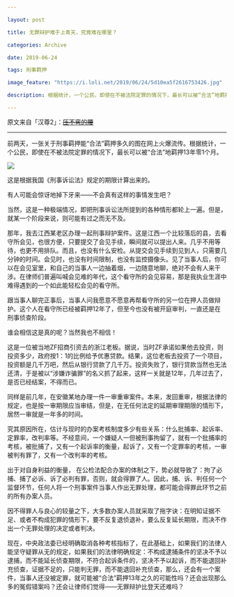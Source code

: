 ```yaml
---

layout: post

title: 无罪辩护难于上青天，究竟难在哪里？

categories: Archive

date: 2019-06-24

tags: 刑事羁押

image_feature: "https://i.loli.net/2019/06/24/5d10ea5f2616753426.jpg"

description: 根据统计，一个公民，即使在不被法院定罪的情况下，最长可以被“合法”地羁押13年零1个月。

---
```


原文来自「汉尊2」：~~[压不弯的腰](http://wechatscope.jmsc.hku.hk:8000/html?fn=gh_389cfb2543d3_2019-06-23_2247486830_a6EDRPmZ5K.y.tar.gz)~~

---

前两天，一张关于刑事羁押能“合法”羁押多久的图在网上火爆流传。根据统计，一个公民，即使在不被法院定罪的情况下，最长可以被“合法”地羁押13年零1个月。

![](https://i.loli.net/2019/06/24/5d10ea5f2616753426.jpg)

这是根据我国《刑事诉讼法》规定的期限计算出来的。

有人可能会惊讶地掉下牙来——不会真有这样的事情发生吧？

当然，这是一种极端情况，即把刑事诉讼法所提到的各种情形都轮上一遍。但是，就某一个阶段来说，则可能有过之而无不及。

那年，我去江西某老区办理一起刑事辩护案件。这是江西一个比较落后的县，去看守所会见，也很方便，只要提交了会见手续，瞬间就可以提出人来。几乎不用等待，也更不用排队。而且，也没有什么安检。从提交会见手续到见到人，只需要几分钟的时间。会见时，也没有时间限制，也没有监控摄像头。见了当事人后，你可以在会见室里，和自己的当事人一边抽着烟，一边随意地聊，绝对不会有人来干涉。在律师们普遍叫喊会见难的年代，这个看守所的会见容易，那是我执业生涯中难得遇到的一个如此能轻松会见的看守所。

跟当事人聊完正事后，当事人问我愿意不愿意再帮看守所的另一位在押人员做辩护。这个人在看守所已经被羁押12年了，但至今也没有被开庭审判，一直还是在刑事侦查阶段。

谁会相信这是真的呢？当然我也不相信！

这是一位被当地ZF招商引资去的浙江老板。据说，当时ZF承诺如果他去投资，则投资多少，政府按1：1的比例给予优惠贷款。结果，这位老板去投资了一个项目，投资额是几千万吧，然后从银行贷款了几千万。投资失败了，银行贷款当然也无法还清，于是被以“涉嫌诈骗罪”的名义抓了起来，这样一关就是12年，几年过去了，是否已经结案，不得而已。

同样是前几年，在安徽某地办理一件一审重审案件。本来，发回重审，根据法律的规定，也是按一审期限应当审结，但是，在无任何法定的延期审理期限的情形下，居然一审就是一年多的时间。

究其原因所在，估计与现时的办案考核制度多少有些关系：什么批捕率、起诉率、定罪率，改判率等。不经意间，一个嫌疑人一但被刑事拘留了，就有一个批捕率的考核，被批捕了，又有一个起诉率的衡量，起诉了，又有一个定罪率的考核，一审被判有罪了，又有一个改判率的考核。

出于对自身利益的衡量， 在公检法配合办案的体制之下，势必就导致了：拘了必捕、捕了必诉、诉了必判有罪，否则，就会得罪了人。因此，捕、诉、判任何一个监督环节，任何人将一个刑事案件当事人作出无罪处理，都可能会得罪此环节之前的所有办案人员。

因不得罪人与良心的较量之下，大多数办案人员就采取了拖字诀：在明知证据不足、或者不构成犯罪的情形下，要不反复退侦退补，要么反复延长期限，而决不作出一个无罪处理的决定或者判决。

现在，中央政法委已经明确取消各种考核指标了，在此基础上，如果我们的法律人能坚守疑罪从无的规定，如果我们的法律明确规定：不构成逮捕条件的坚决不予以逮捕，而不能延长侦查期限，不符合起诉条件的，坚决不予以起诉，而不能退回补充侦查，证据不足的，只能判无罪，而不能退回补充侦查，那么，还会有一个案件，当事人还没被定罪，就可能被“合法”羁押13年之久的可能性吗？还会出现那么多的冤假错案吗？还会让律师们觉得——无罪辩护比登天还难吗？
